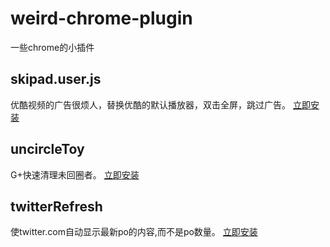 weird-chrome-plugin
=========================
一些chrome的小插件

skipad.user.js
---------------------
优酷视频的广告很烦人，替换优酷的默认播放器，双击全屏，跳过广告。
[立即安装](https://gist.github.com/raw/1676524/skipyoukuad.user.js)

uncircleToy
-----------------------
G+快速清理未回圈者。
[立即安装](https://gist.github.com/raw/2366765/uncircleToy.user.js)

twitterRefresh
-----------------------
使twitter.com自动显示最新po的内容,而不是po数量。
[立即安装](https://gist.github.com/raw/2029685/twitterRefresh.user.js)
